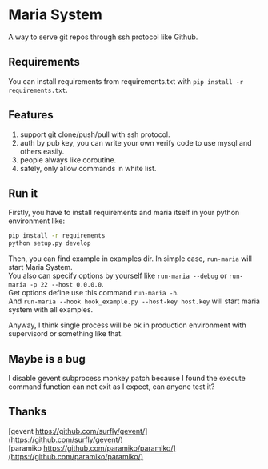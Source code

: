 Maria System
=============

A way to serve git repos through ssh protocol like Github.

## Requirements

You can install requirements from requirements.txt with ``pip install -r requirements.txt``.

## Features

1. support git clone/push/pull with ssh protocol.
2. auth by pub key, you can write your own verify code to use mysql and others easily.
3. people always like coroutine.
4. safely, only allow commands in white list.

## Run it

Firstly, you have to install requirements and maria itself in your python environment like:  
```bash
pip install -r requirements
python setup.py develop
```

Then, you can find example in examples dir. In simple case, ``run-maria`` will start Maria System.  
You also can specify options by yourself like ``run-maria --debug`` or ``run-maria -p 22 --host 0.0.0.0``.  
Get options define use this command ``run-maria -h``.  
And ``run-maria --hook hook_example.py --host-key host.key`` will start maria system with all examples.

Anyway, I think single process will be ok in production environment with supervisord or something like that.  

## Maybe is a bug

I disable gevent subprocess monkey patch because I found the execute command function can not exit as I expect, can anyone test it?

## Thanks

[gevent https://github.com/surfly/gevent/](https://github.com/surfly/gevent/)  
[paramiko https://github.com/paramiko/paramiko/](https://github.com/paramiko/paramiko/)  


